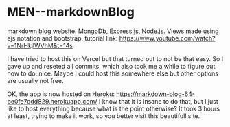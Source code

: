 # MEN--markdownBlog
markdown blog website. MongoDb, Express.js, Node.js. Views made using ejs notation and bootstrap.
tutorial link: https://www.youtube.com/watch?v=1NrHkjlWVhM&t=14s

I have tried to host this on Vercel but that turned out to not be that easy. So I gave up and reseted all commits, which also took me a while to figure out how to do. nice.
Maybe I could host this somewhere else but other options are usually not free.

OK, the app is now hosted on Heroku: https://markdown-blog-64-be0fe7ddd829.herokuapp.com/
I know that it is insane to do that, but I just like to host everything because what is the point otherwise? 
It took 3 hours at least, trying to make it work, so you better visit this beautifull site.
